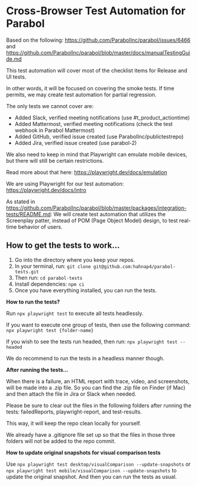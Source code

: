 # Cross-Browser Test Automation for Parabol

Based on the following: https://github.com/ParabolInc/parabol/issues/6466 and https://github.com/ParabolInc/parabol/blob/master/docs/manualTestingGuide.md

This test automation will cover most of the checklist items for Release and UI tests. 

In other words, it will be focused on covering the smoke tests. If time permits, we may create test automation for partial regression.

The only tests we cannot cover are:

 - Added Slack, verified meeting notifications (use #t_product_actiontime)
 - Added Mattermost, verified meeting notifications (check the test webhook in Parabol Mattermost)
 - Added GitHub, verified issue created (use ParabolInc/publictestrepo)
 - Added Jira, verified issue created (use parabol-2)

We also need to keep in mind that Playwright can emulate mobile devices, but there will still be certain restrictions. 

Read more about that here: https://playwright.dev/docs/emulation

We are using Playwright for our test automation: https://playwright.dev/docs/intro

As stated in https://github.com/ParabolInc/parabol/blob/master/packages/integration-tests/README.md: We will create test automation that utilizes the Screenplay patter, instead of POM (Page Object Model) design, to test real-time behavior of users.

## How to get the tests to work...

1. Go into the directory where you keep your repos.
2. In your terminal, run: `git clone git@github.com:hahnap4/parabol-tests.git`
3. Then run: `cd parabol-tests`
4. Install dependencies: `npm ci`
5. Once you have everything installed, you can run the tests.

**How to run the tests?**

Run `npx playwright test` to execute all tests headlessly.

If you want to execute one group of tests, then use the following command: `npx playwright test {folder-name}`

If you wish to see the tests run headed, then run: `npx playwright test --headed`

We do recommend to run the tests in a headless manner though.

**After running the tests...**

When there is a failure, an HTML report with trace, video, and screenshots, will be made into a .zip file. So you can find the .zip file on Finder (if Mac) and then attach the file in Jira or Slack when needed.

Please be sure to clear out the files in the following folders after running the tests: failedReports, playwright-report, and test-results.

This way, it will keep the repo clean locally for yourself. 

We already have a .gitignore file set up so that the files in those three folders will not be added to the repo commit.

**How to update original snapshots for visual comparison tests**

Use `npx playwright test desktop/visualComparison --update-snapshots` or `npx playwright test mobile/visualComparison --update-snapshots` to update the original snapshot. And then you can run the tests as usual.